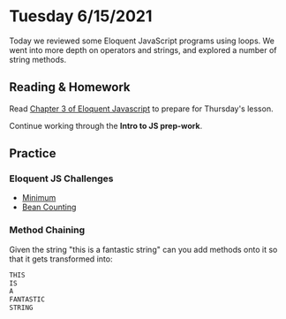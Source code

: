 # Tuesday 6/15/2021
Today we reviewed some Eloquent JavaScript programs using loops. We went into more depth on operators and strings, and explored a number of string methods.

## Reading & Homework

Read [Chapter 3 of Eloquent Javascript](https://eloquentjavascript.net/03_functions.html) to prepare for Thursday's lesson.

Continue working through the **Intro to JS prep-work**.

## Practice

### Eloquent JS Challenges

- [Minimum](https://eloquentjavascript.net/03_functions.html#i_XTmO7z7MPq)
- [Bean Counting](https://eloquentjavascript.net/03_functions.html#i_3rsiDgC2do)

### Method Chaining

Given the string "this is a fantastic string" can you add methods onto it so that it gets transformed into:

```js
THIS
IS
A
FANTASTIC
STRING
```

